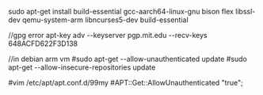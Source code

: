 sudo apt-get install build-essential gcc-aarch64-linux-gnu bison flex libssl-dev qemu-system-arm libncurses5-dev build-essential


//gpg error
apt-key adv --keyserver pgp.mit.edu --recv-keys 648ACFD622F3D138

//in debian arm vm
#sudo apt-get --allow-unauthenticated update
#sudo apt-get --allow-insecure-repositories update

#vim /etc/apt/apt.conf.d/99my
#APT::Get::AllowUnauthenticated "true";

